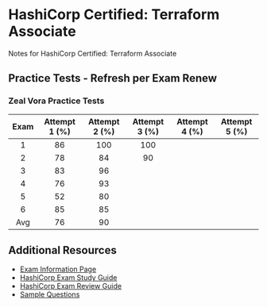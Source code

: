 # HashiCorp Certified: Terraform Associate

Notes for HashiCorp Certified: Terraform Associate

## Practice Tests - Refresh per Exam Renew

### Zeal Vora Practice Tests

| Exam | Attempt 1 (%) | Attempt 2 (%) | Attempt 3 (%) | Attempt 4  (%) | Attempt 5 (%) |
| :--: | :-----------: | :-----------: | :-----------: | :------------: | :-----------: |
|  1   |      86       |      100      |      100      |                |               |
|  2   |      78       |      84       |      90       |                |               |
|  3   |      83       |      96       |               |                |               |
|  4   |      76       |      93       |               |                |               |
|  5   |      52       |      80       |               |                |               |
|  6   |      85       |      85       |               |                |               |
| Avg  |      76       |      90       |               |                |               |

## Additional Resources

- [Exam Information Page](https://www.hashicorp.com/certification/terraform-associate)
- [HashiCorp Exam Study Guide](https://developer.hashicorp.com/terraform/tutorials/certification-003/associate-study-003)
- [HashiCorp Exam Review Guide](https://developer.hashicorp.com/terraform/tutorials/certification-003/associate-review-003)
- [Sample Questions](https://developer.hashicorp.com/terraform/tutorials/certification-003/associate-questions)
